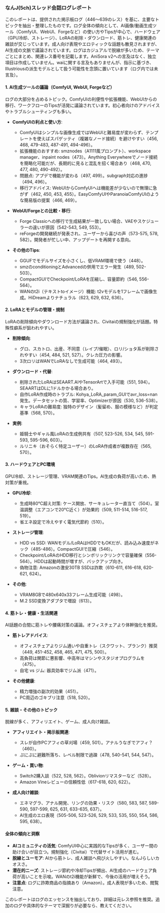 ### なんJ(5ch)スレッド会話ログレポート

このレポートは、提供された掲示板ログ（446〜639のレス）を基に、主要なトピックを抽出・整理したものです。ログ全体の傾向として、AI画像/動画生成ツール（ComfyUI、WebUI、Forgeなど）の使い方やTipsが中心で、ハードウェア（GPU冷却、ストレージ）、LoRAの削除・ダウンロード、筋トレ、健康関連の雑談が交じっています。成人向け表現やエロティックな話題も散見されますが、AI生成の文脈で議論されています。ログはカジュアルで脱線が多いため、テーマごとにまとめ、関連レス番号を記載します。AniSora v2への言及はなく、独立項目は作成していません。waiに関する言及もありませんが、指示に基づき、Illustriousの派生モデルとして扱う可能性を念頭に置いています（ログ内では未言及）。

#### 1. AI生成ツールの議論（ComfyUI, WebUI, Forgeなど）
ログの大部分を占めるトピック。ComfyUIの利便性や拡張機能、WebUIからの移行、ワークフローのTipsが活発に議論されています。初心者向けのアドバイスやトラブルシューティングも多い。

- **ComfyUIの利点と使い方**:
  - ComfyUIはシンプルな画像生成ではWebUIと難易度が変わらず、テンプレートを使えばスパゲッティ（複雑なノード接続）を避けやすい（456, 468, 479-483, 487-491, 494-496）。
  - 拡張機能のおすすめ: smznodes（A1111風プロンプト）、workspace manager、inpaint nodes（473）。Anything Everywhereでノード接続を簡略化可能だが、長期的に見ると混乱を招く場合あり（468, 470, 477, 480, 490-492）。
  - 問題点: アプデで機能が変わる（497, 499）。subgraph対応の進捗（494, 496）。
  - 移行アドバイス: WebUIからComfyUIへは機能差が少ないので無理に急がず（462, 450, 453, 455）。EasyComfyUIやParanoiaComfyUIのような簡易版の提案（466, 469）。

- **WebUI/Forgeとの比較・移行**:
  - Forge Classicへの移行で生成結果が一致しない場合、VAEやスケジューラーの違いが原因（542-543, 549, 553）。
  - reForgeの開発継続が発表され、ユーザーから喜びの声（573-575, 578, 582）。開発者が忙しい中、アップデートを再開する意向。

- **その他のTips**:
  - GGUFでモデルサイズを小さくし、低VRAM環境で使う（448）。
  - smzのconditioningとAdvancedの併用でエラー発生（489, 502-503）。
  - CompactGUIでCheckpoint/LoRAを圧縮し、容量節約（546, 556-564）。
  - WANのt2i（テキストtoイメージ）機能: t2vモデルを1フレームで画像生成。HiDreamよりナチュラル（623, 629, 632, 636）。

#### 2. LoRAとモデルの管理・規制
LoRAの削除傾向やダウンロード方法が議論され、Civitaiの規制強化が話題。特殊性癖系が狙われやすい。

- **削除傾向**:
  - グロ、スカトロ、出産、不同意（レイプ/催眠）、ロリ/ショタ系が削除されやすい（454, 484, 521, 527）。クレカ圧力の影響。
  - 3次ロリはWANでLoRAなしで生成可能（464, 493）。

- **ダウンロード・代替**:
  - 削除されたLoRAはSEAART.AIやTensorArtで入手可能（551, 594）。SEAARTはDLに1ドルかかる場合あり。
  - 自作LoRA作成時のトラブル: Kohya_LoRA_param_GUIでavr_loss=nan発生。データセットの質、学習率、Optimizerが原因（530, 536-538）。
  - キャラLoRAの難易度: 独特のデザイン（髪留め、服の模様など）が判定基準（568, 570）。

- **実例**:
  - 姫騎士やギャル風LoRAの生成例共有（507, 523-526, 534, 545, 591-593, 595-596, 603）。
  - ルリニキ（おそらく特定ユーザー）のLoRA作成者が複数存在（565, 570）。

#### 3. ハードウェアとPC環境
GPU冷却、ストレージ管理、VRAM関連のTips。AI生成の負荷が高いため、熱対策が重視。

- **GPU冷却**:
  - 生成時80℃超え対策: ケース開放、サーキュレーター直当て（504）。室温調整（エアコンで20℃近く）が効果的（509, 511-514, 516-517, 519）。
  - 省エネ設定で冷えやすく電気代節約（510）。

- **ストレージ管理**:
  - HDD vs SSD: WANモデル/LoRAはHDDでもOKだが、読み込み速度がネック（485-486）。CompactGUIで圧縮（546）。
  - Checkpoint/LoRAのHDD移行とシンボリックリンクで容量確保（556-564）。HDDは起動時間が増すが、バックアップ向き。
  - 偽物注意: Amazonの激安30TB SSDは詐欺（610-611, 616-618, 620-621, 624）。

- **その他**:
  - VRAM8GBで480x640x33フレーム生成可能（498）。
  - M.2 SSD変換アダプタで増設（613）。

#### 4. 筋トレ・健康・生活関連
AI話題の合間に筋トレや腰痛対策の議論。オフィスチェアより体幹強化を推奨。

- **筋トレアドバイス**:
  - オフィスチェアよりジム通いや自重トレ（スクワット、プランク）推奨（449, 451-452, 458, 465, 471, 475, 500）。
  - 高負荷は関節に悪影響、中高年はマシンやスタジオプログラムを（475）。
  - 自宅 vs ジム: 器具効率でジム派（471）。

- **その他健康**:
  - 精力増強の副次的効果（451）。
  - PC周辺のゴキブリ注意（518, 520）。

#### 5. 雑談・その他のトピック
脱線が多く、アフィリエイト、ゲーム、成人向け雑談。

- **アフィリエイト・掲示板関連**:
  - スレが自作PCアフィの草刈場（459, 501）。アナルうなぎでアフィ？（460）。
  - ぷにぷに避難所落ち、レベル制限で過疎（478, 540-541, 544, 547）。

- **ゲーム・買い物**:
  - Switch2購入談（522, 528, 562）。Oblivionリマスターなど（528）。
  - Amazon Vineレビューの信頼性低（617-618, 620, 622）。

- **成人向け雑談**:
  - エネマグラ、アナル開発、リングの効果・リスク（580, 583, 587, 589-590, 597-599, 625, 631, 633-635, 637）。
  - AI生成のエロ表現（505-506, 523-526, 529, 533, 535, 550, 554, 586, 595, 638）。

#### 全体の傾向と洞察
- **AIコミュニティの活気**: ComfyUI中心に実践的なTipsが多く、ユーザー間の助け合いが目立つ。規制強化（Civitai）で代替サイト活用が進む。
- **脱線とユーモア**: AIから筋トレ、成人雑談へ飛び火しやすい。なんJらしいカオスさ。
- **潜在的ニーズ**: ストレージ節約や冷却Tipsが頻出、AI生成のハードウェア負荷が高いことを示唆。WANのt2i機能が新鮮で、今後の活用が増えそう。
- **注意点**: ログに詐欺商品の指摘あり（Amazon）。成人表現が多いため、閲覧注意。

このレポートはログのエッセンスを抽出しており、詳細は元レス参照を推奨。追加のログや具体的なテーマで深掘りが必要なら、教えてください。